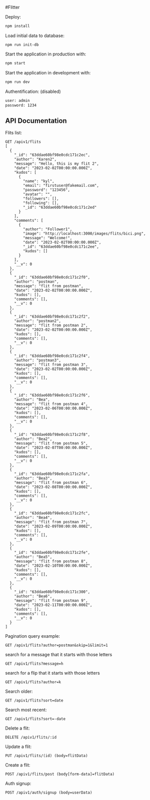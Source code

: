 #Flitter

Deploy:

```sh
npm install
```

Load initial data to database:

```
npm run init-db
```

Start the application in production with:

```sh
npm start
```

Start the application in development with:

```sh
npm run dev
```
Authentification: (disabled)

```sh
user: admin
password: 1234
```

## API Documentation

Flits list:
```
GET /apiv1/flits
[
  {
    "_id": "63ddae60bf98e0cdc171c2ec",
    "author": "Karen2",
    "message": "Hello, this is my flit 2",
    "date": "2023-02-02T00:00:00.000Z",
    "kudos": [
      {
        "name": "kyl",
        "email": "firstuser@fakemail.com",
        "password": "123456",
        "avatar": "",
        "followers": [],
        "following": [],
        "_id": "63ddae60bf98e0cdc171c2ed"
      }
    ],
    "comments": [
      {
        "author": "Follower1",
        "image": "http://localhost:3000/images/flits/bici.png",
        "message": "Welcome!",
        "date": "2023-02-02T00:00:00.000Z",
        "_id": "63ddae60bf98e0cdc171c2ee",
        "kudos": []
      }
    ],
    "__v": 0
  },
  {
    "_id": "63ddae60bf98e0cdc171c2f0",
    "author": "postman",
    "message": "flit from postman",
    "date": "2023-02-02T00:00:00.000Z",
    "kudos": [],
    "comments": [],
    "__v": 0
  },
  {
    "_id": "63ddae60bf98e0cdc171c2f2",
    "author": "postman2",
    "message": "flit from postman 2",
    "date": "2023-02-02T00:00:00.000Z",
    "kudos": [],
    "comments": [],
    "__v": 0
  },
  {
    "_id": "63ddae60bf98e0cdc171c2f4",
    "author": "postman3",
    "message": "flit from postman 3",
    "date": "2023-02-02T00:00:00.000Z",
    "kudos": [],
    "comments": [],
    "__v": 0
  },
  {
    "_id": "63ddae60bf98e0cdc171c2f6",
    "author": "Bea",
    "message": "flit from postman 4",
    "date": "2023-02-06T00:00:00.000Z",
    "kudos": [],
    "comments": [],
    "__v": 0
  },
  {
    "_id": "63ddae60bf98e0cdc171c2f8",
    "author": "Bea2",
    "message": "flit from postman 5",
    "date": "2023-02-07T00:00:00.000Z",
    "kudos": [],
    "comments": [],
    "__v": 0
  },
  {
    "_id": "63ddae60bf98e0cdc171c2fa",
    "author": "Bea3",
    "message": "flit from postman 6",
    "date": "2023-02-08T00:00:00.000Z",
    "kudos": [],
    "comments": [],
    "__v": 0
  },
  {
    "_id": "63ddae60bf98e0cdc171c2fc",
    "author": "Bea4",
    "message": "flit from postman 7",
    "date": "2023-02-09T00:00:00.000Z",
    "kudos": [],
    "comments": [],
    "__v": 0
  },
  {
    "_id": "63ddae60bf98e0cdc171c2fe",
    "author": "Bea5",
    "message": "flit from postman 8",
    "date": "2023-02-10T00:00:00.000Z",
    "kudos": [],
    "comments": [],
    "__v": 0
  },
  {
    "_id": "63ddae60bf98e0cdc171c300",
    "author": "Bea6",
    "message": "flit from postman 9",
    "date": "2023-02-11T00:00:00.000Z",
    "kudos": [],
    "comments": [],
    "__v": 0
  }
]
```

Pagination query example:

```
GET /apiv1/flits?author=postman&skip=1&limit=1

```

search for a message that it starts with those letters

```
GET /apiv1/flits?message=h

```


search for a flip that it starts with those letters

```
GET /apiv1/flits?author=k

```


Search older:

```
GET /apiv1/flits?sort=date
```

Search most recent:

```
GET /apiv1/flits?sort=-date
```

Delete a flit:

```
DELETE /apiv1/flits/:id
```

Update a flit:

```
PUT /apiv1/flits/(id) (body=flitData)
```

Create a flit:

```
POST /apiv1/flits/post (body[form-data]=flitData)
```

Auth signup:

```
POST /apiv1/auth/signup (body=userData)
```
